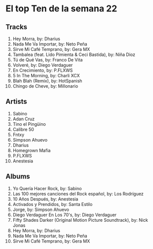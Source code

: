 # El top Ten de la semana 22

## Tracks
1. Hey Morra, by: Dharius
1. Nada Me Va Importar, by: Neto Peña
1. Sirve Mi Café Temprano, by: Gera MX
1. Tambalea (feat. Lido Pimienta & Ceci Bastida), by: Niña Dioz
1. Tú de Qué Vas, by: Franco De Vita
1. Volveré, by: Diego Verdaguer
1. En Crecimiento, by: P.FLXWS
1. 5 In The Morning, by: Charli XCX
1. Blah Blah (Remix), by: HotSpanish
1. Chingo de Cheve, by: Millonario

## Artists
1. Sabino
1. Adan Cruz
1. Tino el Pingüino
1. Calibre 50
1. Fntxy
1. Simpson Ahuevo
1. Dharius
1. Homegrown Mafia
1. P.FLXWS
1. Anestesia

## Albums
1. Yo Quería Hacer Rock, by: Sabino
1. Las 100 mejores canciones del Rock español, by: Los Rodríguez
1. 10 Años Después, by: Anestesia
1. Activados y Prendidos, by: Santa Estilo
1. Jorge, by: Simpson Ahuevo
1. Diego Verdaguer En Los 70's, by: Diego Verdaguer
1. Fifty Shades Darker (Original Motion Picture Soundtrack), by: Nick Jonas
1. Hey Morra, by: Dharius
1. Nada Me Va Importar, by: Neto Peña
1. Sirve Mi Café Temprano, by: Gera MX
